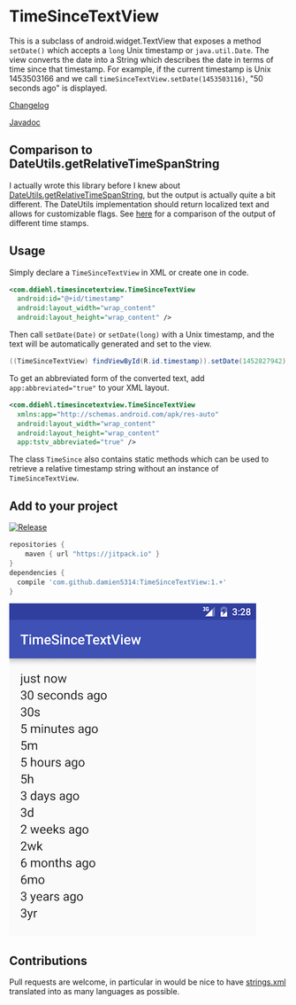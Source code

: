 # TimeSinceTextView

This is a subclass of android.widget.TextView that exposes a method `setDate()` which accepts a `long` Unix timestamp or `java.util.Date`. The view converts the date into a String which describes the date in terms of time since that timestamp. For example, if the current timestamp is Unix 1453503166 and we call `timeSinceTextView.setDate(1453503116)`, "50 seconds ago" is displayed.

[Changelog](CHANGELOG.md)

[Javadoc](https://jitpack.io/com/github/damien5314/TimeSinceTextView/1.2.3/javadoc/)

## Comparison to DateUtils.getRelativeTimeSpanString

I actually wrote this library before I knew about [DateUtils.getRelativeTimeSpanString](http://developer.android.com/reference/android/text/format/DateUtils.html#getRelativeDateTimeString), but the output is actually quite a bit different. The DateUtils implementation should return localized text and allows for customizable flags. See [here](Comparison.md) for a comparison of the output of different time stamps.

## Usage

Simply declare a `TimeSinceTextView` in XML or create one in code.

```xml
<com.ddiehl.timesincetextview.TimeSinceTextView
  android:id="@+id/timestamp"
  android:layout_width="wrap_content"
  android:layout_height="wrap_content" />
```

Then call `setDate(Date)` or `setDate(long)` with a Unix timestamp, and the text will be automatically generated and set to the view.

```java
((TimeSinceTextView) findViewById(R.id.timestamp)).setDate(1452827942);
```

To get an abbreviated form of the converted text, add `app:abbreviated="true"` to your XML layout.

```xml
<com.ddiehl.timesincetextview.TimeSinceTextView
  xmlns:app="http://schemas.android.com/apk/res-auto"
  android:layout_width="wrap_content"
  android:layout_height="wrap_content"
  app:tstv_abbreviated="true" />
```

The class `TimeSince` also contains static methods which can be used to retrieve a relative timestamp string without an instance of `TimeSinceTextView`.

## Add to your project

[![Release](https://jitpack.io/v/damien5314/TimeSinceTextView.svg)](https://jitpack.io/#damien5314/TimeSinceTextView)

```gradle
repositories {
    maven { url "https://jitpack.io" }
}
dependencies {
  compile 'com.github.damien5314:TimeSinceTextView:1.+'
}
```

![Screenshot](/screenshots/1453502946.png)

## Contributions

Pull requests are welcome, in particular in would be nice to have [strings.xml](timesincetextview/src/main/res/values/strings.xml) translated into as many languages as possible.
